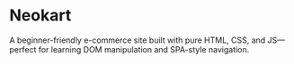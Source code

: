 # Neokart
A beginner-friendly e-commerce site built with pure HTML, CSS, and JS—perfect for learning DOM manipulation and SPA-style navigation.
